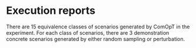 # Execution reports

There are 15 equivalence classes of scenarios generated by ComOpT in the experiment. For each class of scenarios, there are 3 demonstration concrete scenarios generated by either random sampling or perturbation.

